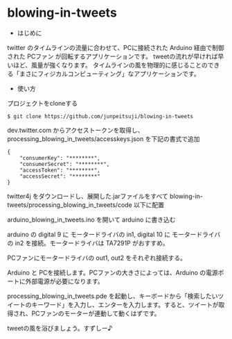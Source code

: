 blowing-in-tweets
=================

* はじめに

twitter のタイムラインの流量に合わせて、PCに接続された Arduino 経由で制御された PCファン が回転するアプリケーションです。
tweetの流れが早ければ早いほど、風量が強くなります。
タイムラインの風を物理的に感じることのできる「まさにフィジカルコンピューティング」なアプリケーションです。


* 使い方

プロジェクトをcloneする

    $ git clone https://github.com/junpeitsuji/blowing-in-tweets

dev.twitter.com からアクセストークンを取得し、 processing_blowing_in_tweets/accesskeys.json を下記の書式で追加

    {
    	"consumerKey": "********",
    	"consumerSecret": "********",
    	"accessToken": "********",
    	"accessSecret": "********"
    }

twitter4j をダウンロードし、展開した.jarファイルをすべて blowing-in-tweets/processing_blowing_in_tweets/code 以下に配置

arduino_blowing_in_tweets.ino を開いて arduino に書き込む

arduino の digital 9 に モータードライバの in1, digital 10 に モータードライバの in2 を接続。モータードライバは TA7291P がおすすめ。

PCファンにモータードライバの out1, out2 をそれぞれ接続する。

Arduino と PCを接続します。PCファンの大きさによっては、Arduino の電源ポートに外部電源が必要になります。

processing_blowing_in_tweets.pde を起動し、キーボードから「検索したいツイートのキーワード」を入力し、エンターを入力します。すると、ツイートが取得され、PCファンのモーターが連動して動くはずです。

tweetの風を浴びましょう。すずしー♪

